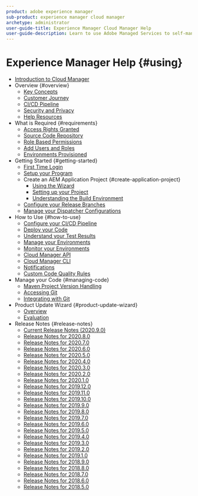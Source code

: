 ```yaml
---
product: adobe experience manager
sub-product: experience manager cloud manager
archetype: administrator
user-guide-title: Experience Manager Cloud Manager Help
user-guide-description: Learn to use Adobe Managed Services to self-manage Experience Manager in the cloud.
---
```


# Experience Manager Help {#using}

+ [Introduction to Cloud Manager](introduction-to-cloud-manager.md)
+ Overview {#overview}
  + [Key Concepts](key-concepts.md)
  + [Customer Journey](customer-journey.md)
  + [CI/CD Pipeline](ci-cd-pipeline.md)
  + [Security and Privacy](security-and-privacy.md)
  + [Help Resources](help-resources.md)
+ What is Required {#requirements}
  + [Access Rights Granted](access-rights-granted.md)
  + [Source Code Repository](source-code-repository.md)
  + [Role Based Permissions](role-based-permissions.md)
  + [Add Users and Roles](setting-up-users-and-roles.md)
  + [Environments Provisioned](environments-provisioned.md)
+ Getting Started {#getting-started}
  + [First Time Login](first-time-login.md)
  + [Setup your Program](setting-up-program.md)
  + Create an AEM Application Project {#create-application-project}
    + [Using the Wizard](using-the-wizard.md)
    + [Setting up your Project](setting-up-project.md)
    + [Understanding the Build Environment](build-environment-details.md)
  + [Configure your Release Branches](configure-your-release-branches.md)
  + [Manage your Dispatcher Configurations](dispatcher-configurations.md)
+ How to Use {#how-to-use}
  + [Configure your CI/CD Pipeline](configuring-pipeline.md)
  + [Deploy your Code](deploying-code.md)
  + [Understand your Test Results](understand-your-test-results.md)
  + [Manage your Environments](manage-your-environment.md)
  + [Monitor your Environments](monitor-your-environments.md)
  + [Cloud Manager API](https://www.adobe.io/apis/experiencecloud/cloud-manager/docs.html)
  + [Cloud Manager CLI](https://github.com/adobe/aio-cli-plugin-cloudmanager/blob/master/README.md)
  + [Notifications](notifications.md)
  + [Custom Code Quality Rules](custom-code-quality-rules.md)
+ Manage your Code {#managing-code}
  + [Maven Project Version Handling](activating-maven-project.md)
  + [Accessing Git](accessing-git.md)
  + [Integrating with Git](setup-cloud-manager-git-integration.md)
+ Product Update Wizard {#product-update-wizard}
  + [Overview](overview-productupdate-wizard.md)
  + [Evaluation](evaluation.md)
+ Release Notes {#release-notes}
  + [Current Release Notes (2020.9.0)](release-notes-current.md)
  + [Release Notes for 2020.8.0](release-notes-2020-8-0.md)
  + [Release Notes for 2020.7.0](release-notes-2020-7-0.md)
  + [Release Notes for 2020.6.0](release-notes-2020-6-0.md)
  + [Release Notes for 2020.5.0](release-notes-2020-5-0.md)
  + [Release Notes for 2020.4.0](release-notes-2020-4-0.md)
  + [Release Notes for 2020.3.0](release-notes-2020-3-0.md)
  + [Release Notes for 2020.2.0](release-notes-2020-2-0.md)
  + [Release Notes for 2020.1.0](release-notes-2020-1-0.md)
  + [Release Notes for 2019.12.0](release-notes-2019-12-0.md)
  + [Release Notes for 2019.11.0](release-notes-2019-11-0.md)
  + [Release Notes for 2019.10.0](release-notes-2019-10-0.md)
  + [Release Notes for 2019.9.0](release-notes-2019-9-0.md)
  + [Release Notes for 2019.8.0](release-notes-2019-8-0.md)
  + [Release Notes for 2019.7.0](release-notes-2019-7-0.md)
  + [Release Notes for 2019.6.0](release-notes-2019-6-0.md)
  + [Release Notes for 2019.5.0](release-notes-2019-5-0.md)
  + [Release Notes for 2019.4.0](release-notes-2019-4-0.md)
  + [Release Notes for 2019.3.0](release-notes-2019-3-0.md)
  + [Release Notes for 2019.2.0](release-notes-2019-2-0.md)
  + [Release Notes for 2019.1.0](release-notes-2019-1-0.md)
  + [Release Notes for 2018.9.0](release-notes-2018-9-0.md)
  + [Release Notes for 2018.8.0](release-notes-2018-8-0.md)
  + [Release Notes for 2018.7.0](release-notes-2018-7-0.md)
  + [Release Notes for 2018.6.0](release-notes-2018-6-0.md)
  + [Release Notes for 2018.5.0](release-notes-2018-5-0.md)
